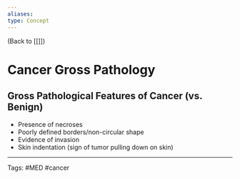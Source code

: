 ```yaml
---
aliases: 
type: Concept
---
```


(Back to [[]])

# Cancer Gross Pathology

## Gross Pathological Features of Cancer (vs. Benign)
- Presence of necroses
- Poorly defined borders/non-circular shape
- Evidence of invasion
- Skin indentation (sign of tumor pulling down on skin)

---
Tags: #MED #cancer 